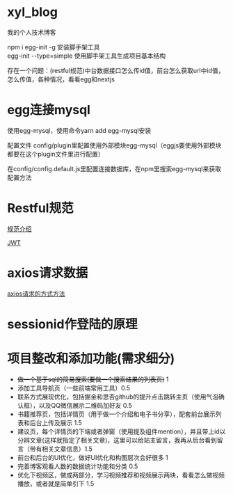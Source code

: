# xyl_blog
我的个人技术博客

npm i egg-init -g     安装脚手架工具  
egg-init --type=simple     使用脚手架工具生成项目基本结构

存在一个问题：(restful规范)中台数据接口怎么传id值，前台怎么获取url中id值，怎么传值，各种情况，看看egg和nextjs

# egg连接mysql
使用egg-mysql，使用命令yarn add egg-mysql安装

配置文件 config/plugin里配置使用外部模块egg-mysql（eggjs要使用外部模块都要在这个plugin文件里进行配置）

在config/config.default.js里配置连接数据库，在npm里搜索egg-mysql来获取配置方法

# Restful规范
[规范介绍](https://restfulapi.cn/)

[JWT](https://zhuanlan.zhihu.com/p/158186278?from_voters_page=true)

# axios请求数据
[axios请求的方式方法](http://axios-js.com/zh-cn/docs/)

# sessionid作登陆的原理


# 项目整改和添加功能(需求细分)
- ~~做一个基于sql的简易搜索(要做一个搜索结果的列表页)~~ 1
- 添加工具导航页（一些前端常用工具）0.5
- 联系方式展现优化，包括掘金和思否github的提升点击跳转主页（使用气泡确认框），以及QQ微信展示二维码加好友 0.5 
- 书籍推荐页，包括详情页（用于做一个介绍和电子书分享），配套前台展示列表和后台上传及展示 1.5
- 建议页，每个详情页的下端或者弹窗（使用提及组件mention），并且带上id以分辨文章(这样就指定了相关文章)，这里可以给站主留言，我再从后台看到留言（带有相关文章信息）1.5
- 前台和后台的UI优化，做好UI优化和构图层次会好很多  1 
- 完善博客观看人数的数据统计功能和分类 0.5
- 优化下视频区，做成两部分，学习视频推荐和视频展示两块，看看怎么做视频播放，或者就是简单引下 1.5